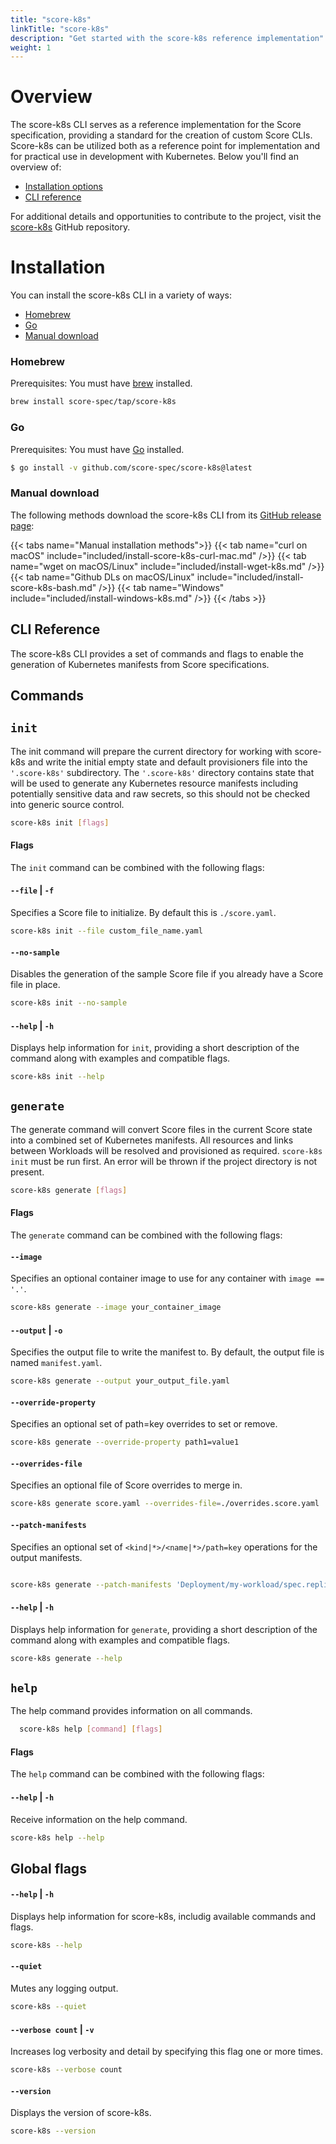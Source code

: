 ```yaml
---
title: "score-k8s"
linkTitle: "score-k8s"
description: "Get started with the score-k8s reference implementation"
weight: 1
---
```


# Overview

The score-k8s CLI serves as a reference implementation for the Score specification, providing a standard for the creation of custom Score CLIs. Score-k8s can be utilized both as a reference point for implementation and for practical use in development with Kubernetes. Below you'll find an overview of:

* [Installation options](#installation)
* [CLI reference](#cli-reference)

For additional details and opportunities to contribute to the project, visit the [score-k8s](https://github.com/score-spec/score-k8s) GitHub repository.

# Installation

You can install the score-k8s CLI in a variety of ways:

- [Homebrew](#homebrew)
- [Go](#go)
- [Manual download](#manual-download)

### Homebrew

Prerequisites: You must have [brew](https://brew.sh) installed.

```bash
brew install score-spec/tap/score-k8s
```

### Go

Prerequisites: You must have [Go](https://go.dev/dl/) installed.

```bash
$ go install -v github.com/score-spec/score-k8s@latest
```

### Manual download

The following methods download the score-k8s CLI from its [GitHub release page](https://github.com/score-spec/score-k8s/releases):

{{< tabs name="Manual installation methods">}}
{{< tab name="curl on macOS" include="included/install-score-k8s-curl-mac.md" />}}
{{< tab name="wget on macOS/Linux" include="included/install-wget-k8s.md" />}}
{{< tab name="Github DLs on macOS/Linux" include="included/install-score-k8s-bash.md" />}}
{{< tab name="Windows" include="included/install-windows-k8s.md" />}}
{{< /tabs >}}

## CLI Reference

The score-k8s CLI provides a set of commands and flags to enable the generation of Kubernetes manifests from Score specifications.

## Commands

## `init`

The init command will prepare the current directory for working with score-k8s and write the initial empty state and default provisioners file into the `'.score-k8s'` subdirectory. The `'.score-k8s'` directory contains state that will be used to generate any Kubernetes resource manifests including potentially sensitive data and raw secrets, so this should not be checked into generic source control.

```bash
score-k8s init [flags]
```

#### Flags

The `init` command can be combined with the following flags:

#### `--file` | `-f`

Specifies a Score file to initialize. By default this is `./score.yaml`.

```bash
score-k8s init --file custom_file_name.yaml
```

#### `--no-sample`

Disables the generation of the sample Score file if you already have a Score file in place.

```bash
score-k8s init --no-sample
```

#### `--help` | `-h`

Displays help information for `init`, providing a short description of the command along with examples and compatible flags.

```bash
score-k8s init --help
```

## `generate`

The generate command will convert Score files in the current Score state into a combined set of Kubernetes manifests. All resources and links between Workloads will be resolved and provisioned as required. `score-k8s init` must be run first. An error will be thrown if the project directory is not present.

```bash
score-k8s generate [flags]
```

#### Flags

The `generate` command can be combined with the following flags:

#### `--image`

Specifies an optional container image to use for any container with `image == '.'`.

```bash
score-k8s generate --image your_container_image
```

#### `--output` | `-o`

Specifies the output file to write the manifest to. By default, the output file is named `manifest.yaml`.

```bash
score-k8s generate --output your_output_file.yaml
```
#### `--override-property`

Specifies an optional set of path=key overrides to set or remove.

```bash
score-k8s generate --override-property path1=value1
```

#### `--overrides-file`

Specifies an optional file of Score overrides to merge in.

```bash
score-k8s generate score.yaml --overrides-file=./overrides.score.yaml
```

#### `--patch-manifests`

Specifies an optional set of `<kind|*>/<name|*>/path=key` operations for the output manifests. 

```bash

score-k8s generate --patch-manifests 'Deployment/my-workload/spec.replicas=3'
```

#### `--help` | `-h`

Displays help information for `generate`, providing a short description of the command along with examples and compatible flags.

```bash
score-k8s generate --help
```

## `help`

The help command provides information on all commands.

```bash
  score-k8s help [command] [flags]
```

#### Flags

The `help` command can be combined with the following flags:

#### `--help` | `-h`

Receive information on the help command.

```bash
score-k8s help --help
```

## Global flags

#### `--help` | `-h`

Displays help information for score-k8s, includig available commands and flags.

```bash
score-k8s --help
```

#### `--quiet`

Mutes any logging output.

```bash
score-k8s --quiet
```

#### `--verbose count` | `-v`

Increases log verbosity and detail by specifying this flag one or more times.

```bash
score-k8s --verbose count
```

#### `--version`

Displays the version of score-k8s.

```bash
score-k8s --version
```